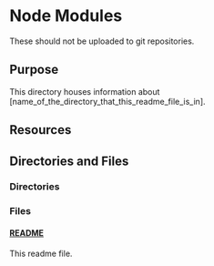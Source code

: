 # Node Modules

These should not be uploaded to git repositories.

## Purpose

This directory houses information about [name_of_the_directory_that_this_readme_file_is_in].

## Resources

## Directories and Files

### Directories

### Files

#### [README](./README.md)

This readme file.
